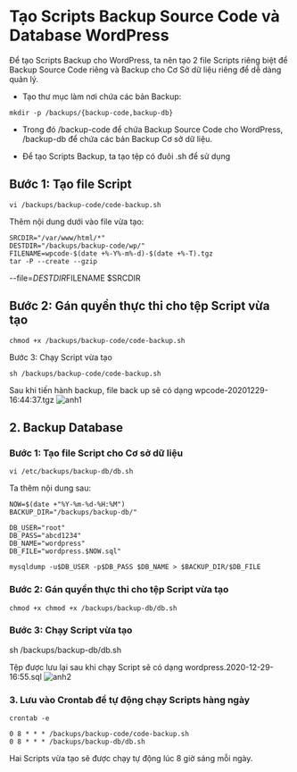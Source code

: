 # Tạo Scripts Backup Source Code và Database WordPress
Để tạo Scripts Backup cho WordPress, ta nên tạo 2 file Scripts riêng biệt để Backup Source Code riêng và Backup cho Cơ Sở dữ liệu riêng để dễ dàng quản lý.

- Tạo thư mục làm nơi chứa các bản Backup:
```
mkdir -p /backups/{backup-code,backup-db}
```
- Trong đó /backup-code để chứa Backup Source Code cho WordPress, /backup-db để chứa các bản Backup Cơ sở dữ liệu.

- Để tạo Scripts Backup, ta tạo tệp có đuôi .sh để sử dụng

## Bước 1: Tạo file Script
```
vi /backups/backup-code/code-backup.sh

```
Thêm nội dung dưới vào file vừa tạo:
```
SRCDIR="/var/www/html/*"
DESTDIR="/backups/backup-code/wp/"
FILENAME=wpcode-$(date +%-Y%-m%-d)-$(date +%-T).tgz
tar -P --create --gzip 
```
--file=$DESTDIR$FILENAME $SRCDIR
## Bước 2: Gán quyền thực thi cho tệp Script vừa tạo
```
chmod +x /backups/backup-code/code-backup.sh
```
Bước 3: Chạy Script vừa tạo
```
sh /backups/backup-code/code-backup.sh
```
Sau khi tiến hành backup, file back up sẽ có dạng wpcode-20201229-16:44:37.tgz
![anh1](https://image.prntscr.com/image/CF2g_hrlSaqLzDKdd9TvHw.png)

## 2. Backup Database
### Bước 1: Tạo file Script cho Cơ sở dữ liệu
```
vi /etc/backups/backup-db/db.sh
```
Ta thêm nội dung sau:
```
NOW=$(date +"%Y-%m-%d-%H:%M")
BACKUP_DIR="/backups/backup-db/"

DB_USER="root"
DB_PASS="abcd1234"
DB_NAME="wordpress"
DB_FILE="wordpress.$NOW.sql"

mysqldump -u$DB_USER -p$DB_PASS $DB_NAME > $BACKUP_DIR/$DB_FILE
```
### Bước 2: Gán quyền thực thi cho tệp Script vừa tạo
```
chmod +x chmod +x /backups/backup-db/db.sh
```
### Bước 3: Chạy Script vừa tạo
sh /backups/backup-db/db.sh

Tệp được lưu lại sau khi chạy Script sẽ có dạng  wordpress.2020-12-29-16:55.sql
![anh2](https://image.prntscr.com/image/FVvykgb-RgOV7ukdBp4PKA.png)
### 3. Lưu vào Crontab để tự động chạy Scripts hàng ngày
```
crontab -e
````
```
0 8 * * * /backups/backup-code/code-backup.sh
0 8 * * * /backups/backup-db/db.sh
```
Hai Scripts vừa tạo sẽ được chạy tự động lúc 8 giờ sáng mỗi ngày.
